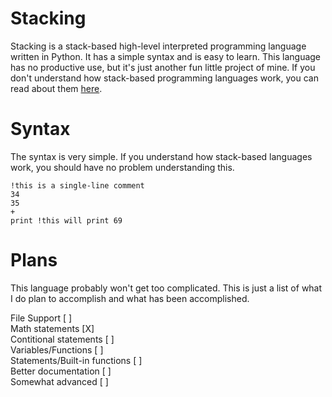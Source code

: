 # Stacking

Stacking is a stack-based high-level interpreted programming language written in Python. It has a simple syntax and is easy to learn. This language has no productive use, but it's just another fun little project of mine. If you don't understand how stack-based programming languages work, you can read about them [here](https://en.wikipedia.org/wiki/Stack-oriented_programming?adlt=strict&toWww=1&redig=89F802C92E2D46088E88D5B5C66EE419).

  

# Syntax

The syntax is very simple. If you understand how stack-based languages work, you should have no problem understanding this.

```
!this is a single-line comment
34
35
+
print !this will print 69
```

# Plans
This language probably won't get too complicated. This is just a list of what I do plan to accomplish and what has been accomplished.

File Support                   [ ]<br>
Math statements                [X]<br>
Contitional statements         [ ]<br>
Variables/Functions            [ ]<br>
Statements/Built-in functions  [ ]<br>
Better documentation           [ ]<br>
Somewhat advanced              [ ]